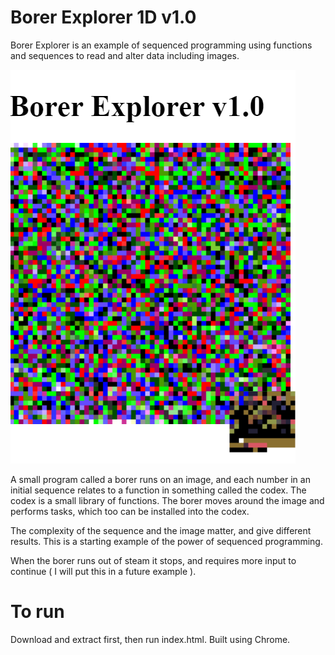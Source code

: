 # Borer Explorer 1D v1.0
Borer Explorer is an example of sequenced programming using functions and sequences to read and alter data including images.

![Example of borer in action](ss.png)

A small program called a borer runs on an image, and each number in an initial sequence relates to a function in something called the codex. The codex is a small library of functions. The borer moves around the image and performs tasks, which too can be installed into the codex. 

The complexity of the sequence and the image matter, and give different results. This is a starting example of the power of sequenced programming.

When the borer runs out of steam it stops, and requires more input to continue ( I will put this in a future example ).

# To run
Download and extract first, then run index.html. Built using Chrome.
